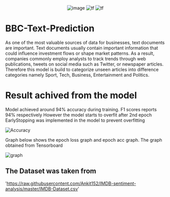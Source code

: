 <div align="center">
 <img alt = 'image' src="https://img.shields.io/badge/Spyder%20Ide-FF0000?style=for-the-badge&logo=spyder%20ide&logoColor=white"/> 
 <img alt='tf' src="https://img.shields.io/badge/Python-14354C?style=for-the-badge&logo=python&logoColor=white"/>
 <img alt='tf' src="https://img.shields.io/badge/TensorFlow-FF6F00?style=for-the-badge&logo=tensorflow&logoColor=white"/>
</div>

# BBC-Text-Prediction
As one of the most valuable sources of data for businesses, text documents are important. Text documents usually contain important information that could influence investment flows or shape market patterns. As a result, companies commonly employ analysts to track trends through web publications, tweets on social media such as Twitter, or newspaper articles. Therefore this model is build to categorize unseen articles into difference categories namely Sport, Tech, Business, Entertainment and Politics.

# Result achived from the model
Model achieved around 94% accuracy during training. 
F1 scores reports 94% respectively
However the model starts to overfit after 2nd epoch
EarlyStopping was implemented in the model to prevent overfitting


![Accuracy](https://user-images.githubusercontent.com/95134467/175249193-84c1ac8f-d9bf-4faf-8505-201f483f14ef.png)

Graph below shows the epoch loss graph and epoch acc graph. The graph obtained from Tensorboard 

![graph](https://user-images.githubusercontent.com/95134467/175249211-b6a25a7b-7187-4247-a822-f857d04e8f16.png)


## The Dataset was taken from
'https://raw.githubusercontent.com/Ankit152/IMDB-sentiment-analysis/master/IMDB-Dataset.csv'

